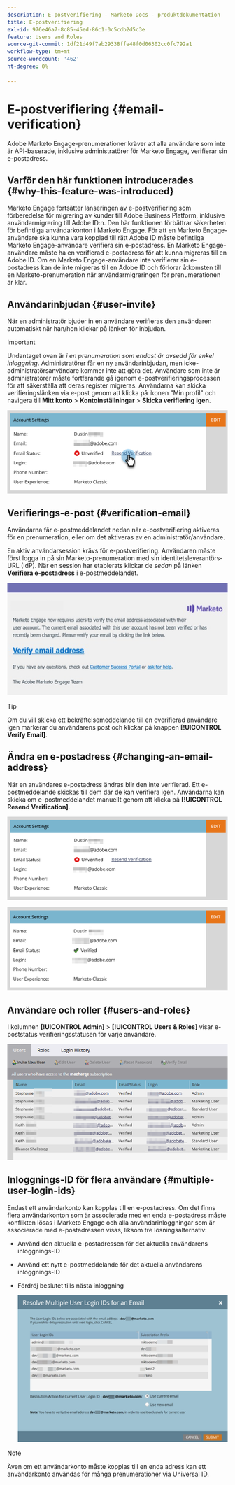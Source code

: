 ```yaml
---
description: E-postverifiering - Marketo Docs - produktdokumentation
title: E-postverifiering
exl-id: 976e46a7-8c85-45ed-86c1-0c5cdb2d5c3e
feature: Users and Roles
source-git-commit: 1df21d49f7ab29338ffe48f0d06302cc0fc792a1
workflow-type: tm+mt
source-wordcount: '462'
ht-degree: 0%

---
```


# E-postverifiering {#email-verification}

Adobe Marketo Engage-prenumerationer kräver att alla användare som inte är API-baserade, inklusive administratörer för Marketo Engage, verifierar sin e-postadress.

## Varför den här funktionen introducerades {#why-this-feature-was-introduced}

Marketo Engage fortsätter lanseringen av e-postverifiering som förberedelse för migrering av kunder till Adobe Business Platform, inklusive användarmigrering till Adobe ID:n. Den här funktionen förbättrar säkerheten för befintliga användarkonton i Marketo Engage. För att en Marketo Engage-användare ska kunna vara kopplad till rätt Adobe ID måste befintliga Marketo Engage-användare verifiera sin e-postadress. En Marketo Engage-användare måste ha en verifierad e-postadress för att kunna migreras till en Adobe ID. Om en Marketo Engage-användare inte verifierar sin e-postadress kan de inte migreras till en Adobe ID och förlorar åtkomsten till en Marketo-prenumeration när användarmigreringen för prenumerationen är klar.

## Användarinbjudan {#user-invite}

När en administratör bjuder in en användare verifieras den användaren automatiskt när han/hon klickar på länken för inbjudan.

>[!IMPORTANT]
>
>Undantaget ovan är _i en prenumeration som endast är avsedd för enkel inloggning_. Administratörer får en ny användarinbjudan, men icke-administratörsanvändare kommer inte att göra det. Användare som inte är administratörer måste fortfarande gå igenom e-postverifieringsprocessen för att säkerställa att deras register migreras. Användarna kan skicka verifieringslänken via e-post genom att klicka på ikonen &quot;Min profil&quot; och navigera till **Mitt konto** > **Kontoinställningar** > **Skicka verifiering igen**.

![](assets/email-verification-1.png)

## Verifierings-e-post {#verification-email}

Användarna får e-postmeddelandet nedan när e-postverifiering aktiveras för en prenumeration, eller om det aktiveras av en administratör/användare.

En aktiv användarsession krävs för e-postverifiering. Användaren måste först logga in på sin Marketo-prenumeration med sin identitetsleverantörs-URL (IdP). När en session har etablerats klickar de _sedan_ på länken **Verifiera e-postadress** i e-postmeddelandet.

![](assets/email-verification-2.png)

>[!TIP]
>
>Om du vill skicka ett bekräftelsemeddelande till en overifierad användare igen markerar du användarens post och klickar på knappen **[!UICONTROL Verify Email]**.

## Ändra en e-postadress {#changing-an-email-address}

När en användares e-postadress ändras blir den inte verifierad. Ett e-postmeddelande skickas till dem där de kan verifiera igen. Användarna kan skicka om e-postmeddelandet manuellt genom att klicka på **[!UICONTROL Resend Verification]**.

![](assets/email-verification-3.png)

![](assets/email-verification-4.png)

## Användare och roller {#users-and-roles}

I kolumnen **[!UICONTROL Admin]** > **[!UICONTROL Users & Roles]** visar e-poststatus verifieringsstatusen för varje användare.

![](assets/email-verification-5.png)

## Inloggnings-ID för flera användare {#multiple-user-login-ids}

Endast ett användarkonto kan kopplas till en e-postadress. Om det finns flera användarkonton som är associerade med en enda e-postadress måste konflikten lösas i Marketo Engage och alla användarinloggningar som är associerade med e-postadressen visas, liksom tre lösningsalternativ:

* Använd den aktuella e-postadressen för det aktuella användarens inloggnings-ID
* Använd ett nytt e-postmeddelande för det aktuella användarens inloggnings-ID
* Fördröj beslutet tills nästa inloggning

  ![](assets/email-verification-6.png)

>[!NOTE]
>
>Även om ett användarkonto måste kopplas till en enda adress kan ett användarkonto användas för många prenumerationer via Universal ID.
